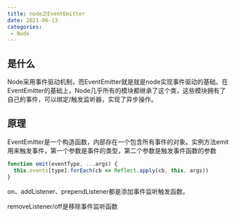 ```yaml
---
title: node之EventEmitter
date: 2021-06-13
categories: 
 - Node
---
```


## 是什么
Node采用事件驱动机制，而EventEmitter就是就是node实现事件驱动的基础。在EventEmitter的基础上，Node几乎所有的模块都继承了这个类，这些模块拥有了自己的事件，可以绑定/触发监听器，实现了异步操作。

## 原理
EventEmitter是一个构造函数，内部存在一个包含所有事件的对象。实例方法emit用来触发事件，第一个参数是事件的类型，第二个参数是触发事件函数的参数
```javascript
function emit(eventType, ...args) {
  this.events[type].forEach(cb => Reflect.apply(cb, this, args))
}
```
on、addListener、prependListener都是添加事件监听触发函数。

removeListener/off是移除事件监听函数
